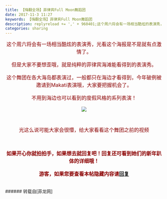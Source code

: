 ```yaml
---
title: 【嗨翻全场】菲律宾Full Moon舞蹈团
date: 2017-11-3 11:27
keywords: 【嗨翻全场】菲律宾Full Moon舞蹈团
description: replyreload += ',' + 960401;这个周六将会有一场相当酷炫的表演秀，光看这个海报是不是就有点激情了。但是大家不要想歪哦，就是纯粹的菲律宾海滩能看得到的表演秀。这个舞团在各大海岛都表演过，一般都只在海边才看得到，今年破例被邀请到Makati表演哦，大家要把握机会了。不用到海边也可以看到的度假风格的系列表演！光这么说可能大家会很懵，给大家看看这个舞团之前的视频$('flv_pYy').innerHTML=(mobileplayer() ? "<iframe height='375' width='500' src='http://www.youtube.com/embed/rhHJjk_pafA' frameborder=0 allowfullscreen></iframe>" : AC_FL_RunContent('width', '500', 'height', '375', 'allowNetworking', 'internal', 'allowScriptAccess', 'never', 'src', 'http://www.youtube.com/v/rhHJjk_pafA&hl=zh_CN&fs=1', 'quality', 'high', 'bgcolor', '#ffffff', 'wmode', 'transparent', 'allowfullscreen', 'true'));$('flv_dB5').innerHTML=(mobileplayer() ? "<iframe height='375' width='500' src='http://www.youtube.com/embed/iKHrZAIap6Y' frameborder=0 allowfullscreen></iframe>" : AC_FL_RunContent('width', '500', 'height', '375', 'allowNetworking', 'internal', 'allowScriptAccess', 'never', 'src', 'http://www.youtube.com/v/iKHrZAIap6Y&hl=zh_CN&fs=1', 'quality', 'high', 'bgcolor', '#ffffff', 'wmode', 'transparent', 'allowfullscreen', 'true'));如果开心你就拍拍手，如果想去就回复吧！回复还可看到她们的新年趴体的详细哦！游客，如果您要查看本帖隐藏内容请回复
categories: sharing
---
```

<td class="t_f" id="postmessage_960401">

<script type="742144496a94fefe5eac77fe-text/javascript">replyreload += ',' + 960401;</script><div align="center"><font size="3"><font color="#8b0000">这个周六将会有一场相当酷炫的表演秀，光看这个海报是不是就有点激情了。</font></font></div><br/>
<div align="center"><font size="3"><font color="#8b0000">但是大家不要想歪哦，就是纯粹的菲律宾海滩能看得到的表演秀。</font></font></div><br/>
<div align="center"><font size="3"><font color="#8b0000">这个舞团在各大海岛都表演过，一般都只在海边才看得到，今年破例被邀请到Makati表演哦，大家要把握机会了。</font></font></div><br/>
<div align="center"><font size="3"><font color="#8b0000">不用到海边也可以看到的度假风格的系列表演！</font></font></div><br/>
<div align="center"><font size="3"><font color="#8b0000">

<img aid="665724" data-cf-modified-742144496a94fefe5eac77fe-="" file="data/attachment/forum/201711/03/110918s0vd1u4lu4l5lsee.jpg.thumb.jpg" id="aimg_665724" inpost="1" onclick="" onmouseover="" src="http://www.flw.ph/data/attachment/forum/201711/03/110918s0vd1u4lu4l5lsee.jpg" style="cursor:pointer" zoomfile="data/attachment/forum/201711/03/110918s0vd1u4lu4l5lsee.jpg"/>


</font></font></div><br/>
<div align="center"><font size="3"><font color="#8b0000">光这么说可能大家会很懵，给大家看看这个舞团之前的视频</font></font></div><br/>
<div align="center"><span id="flv_pYy"></span><script reload="1" type="742144496a94fefe5eac77fe-text/javascript">$('flv_pYy').innerHTML=(mobileplayer() ? "<iframe height='375' width='500' src='http://www.youtube.com/embed/rhHJjk_pafA' frameborder=0 allowfullscreen></iframe>" : AC_FL_RunContent('width', '500', 'height', '375', 'allowNetworking', 'internal', 'allowScriptAccess', 'never', 'src', 'http://www.youtube.com/v/rhHJjk_pafA&hl=zh_CN&fs=1', 'quality', 'high', 'bgcolor', '#ffffff', 'wmode', 'transparent', 'allowfullscreen', 'true'));</script></div><br/>
<div align="center"><span id="flv_dB5"></span><script reload="1" type="742144496a94fefe5eac77fe-text/javascript">$('flv_dB5').innerHTML=(mobileplayer() ? "<iframe height='375' width='500' src='http://www.youtube.com/embed/iKHrZAIap6Y' frameborder=0 allowfullscreen></iframe>" : AC_FL_RunContent('width', '500', 'height', '375', 'allowNetworking', 'internal', 'allowScriptAccess', 'never', 'src', 'http://www.youtube.com/v/iKHrZAIap6Y&hl=zh_CN&fs=1', 'quality', 'high', 'bgcolor', '#ffffff', 'wmode', 'transparent', 'allowfullscreen', 'true'));</script></div><br/>
<div align="center"><font size="3"><font color="#8b0000"><strong>如果开心你就拍拍手，如果想去就回复吧！回复还可看到她们的新年趴体的详细哦！</strong></font></font></div><br/>
<div align="center"><font size="3"><font color="#8b0000"><strong><div class="locked">游客，如果您要查看本帖隐藏内容请<a data-cf-modified-742144496a94fefe5eac77fe-="" href="forum.php?mod=post&amp;action=reply&amp;fid=47&amp;tid=280635" onclick="if (!window.__cfRLUnblockHandlers) return false; showWindow('reply', this.href)">回复</a></div></strong></font></font></div><br/>
<br/>
</td>
###### 转载自[菲龙网]